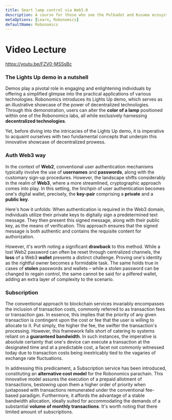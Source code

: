 ```yaml
---
title: Smart lamp control via Web3.0
description: A course for those who see the Polkadot and Kusama ecosystem for the first time.
metaOptions: [Learn, Robonomics]
defaultName: Robonomics
---
```


# Video Lecture

https://youtu.be/FZV0-MSSsBc

<Spoiler title="<h2 style='display: inline;' >Lesson 18. Smart lamp control via Web3.0</h2>">

### The Lights Up demo in a nutshell

Demos play a pivotal role in engaging and enlightening individuals by offering a simplified glimpse into the practical applications of various technologies.  Robonomics introduces its Lights Up demo, which serves as an illustrative showcase of the power of decentralized technologies. Through this demonstration, users can alter the **color of a lamp** positioned within one of the Robonomics labs, all while exclusively harnessing **decentralized technologies**.

Yet, before diving into the intricacies of the Lights Up demo, it is imperative to acquaint ourselves with two fundamental concepts that underpin this innovative showcase of decentralized prowess. 

### Auth Web3 way

In the context of **Web2**, conventional user authentication mechanisms typically involve the use of **usernames** and **passwords**, along with the customary sign-up procedures. However, the landscape shifts considerably in the realm of **Web3**, where a more streamlined, cryptographic approach comes into play. In this setting, the linchpin of user authentication becomes one's digital wallet, precisely, the **key-pair** comprising a **private** and a **public key**.

Here's how it unfolds: When authentication is required in the Web3 domain, individuals utilize their private keys to digitally sign a predetermined text message. They then present this signed message, along with their public key, as the means of verification. This approach ensures that the signed message is both authentic and contains the requisite content for authorization.

<LessonImages src="kusama-theory-practice/lesson18-auth.png" alt=""/>

However, it's worth noting a significant **drawback** to this method. While a lost Web2 password can often be reset through centralized channels, the **loss** of a Web3 **wallet** presents a distinct challenge. Proving one's identity as the rightful owner becomes a formidable task. The same holds true in cases of **stolen** passwords and wallets – while a stolen password can be changed to regain control, the same cannot be said for a pilfered wallet, adding an extra layer of complexity to the scenario.

### Subscription

The conventional approach to blockchain services invariably encompasses the inclusion of transaction costs, commonly referred to as transaction fees or transaction gas. In essence, this implies that the priority of any given transaction is contingent upon the cost or fee that the user is willing to allocate to it. Put simply, the higher the fee, the swifter the transaction's processing. However, this framework falls short of catering to systems reliant on a **guaranteed bandwidth**. In such instances, the imperative is absolute certainty that one's device can execute a transaction at the designated time and at a predictable cost, a facet not commonly witnessed today due to transaction costs being inextricably tied to the vagaries of exchange rate fluctuations.

In addressing this predicament, a Subscription service has been introduced, constituting an **alternative cost model** for the Robonomics parachain. This innovative model assures the execution of a prepaid allotment of transactions, bestowing upon them a higher order of priority when juxtaposed with transactions remunerated under the conventional fee-based paradigm. Furthermore, it affords the advantage of a stable bandwidth allocation, ideally suited for accommodating the demands of a substantial **volume of monthly transactions**. It's worth noting that there limited amount of subscriptions.

</Spoiler>

<FeedbackBlock 
formUrl="https://faas-fra1-afec6ce7.doserverless.co/api/v1/web/fn-18e93402-1ffe-47e8-be1d-e28a6ac871f1/default/Feedback"
lessonLabel="lamp"
/>